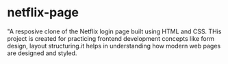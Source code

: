# netflix-page
"A resposive clone of the Netflix login page built using HTML and CSS. THis project is created for practicing frontend development concepts like form design, layout structuring.it helps in understanding how modern web pages are designed and styled.
